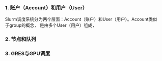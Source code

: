 ### 1. 账户（Account）和用户（User）

Slurm调度系统分为两个层面：Account（账户）和User（用户）。Account类似于group的概念，
是由多个User（用户）组成，

### 2. 节点和队列


### 3. GRES与GPU调度
